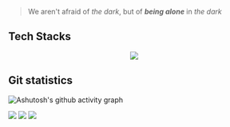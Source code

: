 > We aren't afraid of *the dark*, but of *__being alone__* in *the dark* 

## Tech Stacks
<p align="center">
  <img src="https://skillicons.dev/icons?theme=dark&perline=9&i=bash,linux,git,github,heroku,netlify,vscode,html,css,js,tailwind,react,svelte,astro,python,c,cpp,rust" />
</p>

## Git statistics
![Ashutosh's github activity graph](https://activity-graph.herokuapp.com/graph?username=test2user-aqil&theme=react-dark&hide_border=true&point=58a6ff)
<p>
 <img src="https://github-readme-stats.vercel.app/api?username=test2user-aqil&show_icons=true&theme=github_dark&hide_border=true&hide_title=true&count_private=true" />
 <img src="https://github-readme-stats.vercel.app/api/top-langs/?username=test2user-aqil&hide=html&layout=compact&theme=github_dark&hide_border=true" />
 <img src="https://github-readme-streak-stats.herokuapp.com/?user=test2user-aqil&theme=github-dark-blue&hide_border=true" />
</p>
